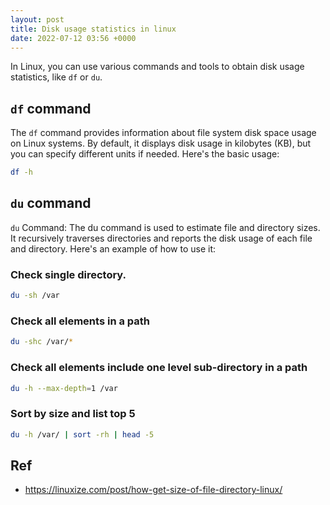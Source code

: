 ```yaml
---
layout: post
title: Disk usage statistics in linux
date: 2022-07-12 03:56 +0000
---
```


In Linux, you can use various commands and tools to obtain disk usage statistics, like `df` or `du`. 



## `df` command

The `df` command provides information about file system disk space usage on Linux systems. By default, it displays disk usage in kilobytes (KB), but you can specify different units if needed. Here's the basic usage:

```bash
df -h
```

## `du` command

`du` Command: The du command is used to estimate file and directory sizes. It recursively traverses directories and reports the disk usage of each file and directory. Here's an example of how to use it:

### Check single directory.

```bash
du -sh /var
```

### Check all elements in a path

```bash
du -shc /var/*
```

### Check all elements include one level sub-directory in a path

```bash
du -h --max-depth=1 /var
```

### Sort by size and list top 5

```bash
du -h /var/ | sort -rh | head -5
```


## Ref

- https://linuxize.com/post/how-get-size-of-file-directory-linux/
